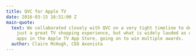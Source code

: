 ```yaml
---
title: QVC for Apple TV
date: 2016-03-15 16:51:00 Z
main-quote:
  text: We collaborated closely with QVC on a very tight timeline to deliver, not
    just a great TV shopping experience, but what is widely lauded as one of the best
    apps in the Apple TV App Store, going on to win multiple awards.
  author: Claire McHugh, CEO Axonista
---
```


